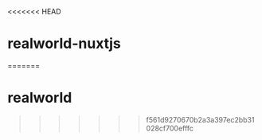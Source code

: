 <<<<<<< HEAD
# realworld-nuxtjs
=======
# realworld
>>>>>>> f561d9270670b2a3a397ec2bb31028cf700efffc
